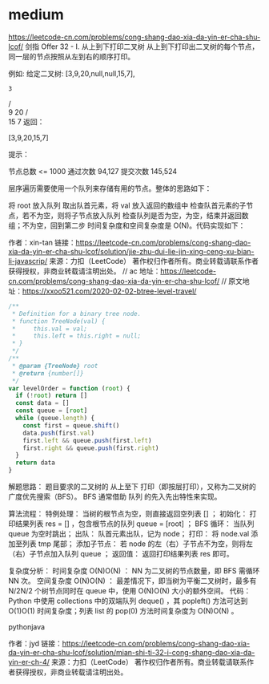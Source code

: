 # medium

https://leetcode-cn.com/problems/cong-shang-dao-xia-da-yin-er-cha-shu-lcof/
剑指 Offer 32 - I. 从上到下打印二叉树
从上到下打印出二叉树的每个节点，同一层的节点按照从左到右的顺序打印。

例如:
给定二叉树: [3,9,20,null,null,15,7],

    3

/ \
 9 20
/ \
 15 7
返回：

[3,9,20,15,7]

提示：

节点总数 <= 1000
通过次数 94,127 提交次数 145,524

层序遍历需要使用一个队列来存储有用的节点。整体的思路如下：

将 root 放入队列
取出队首元素，将 val 放入返回的数组中
检查队首元素的子节点，若不为空，则将子节点放入队列
检查队列是否为空，为空，结束并返回数组；不为空，回到第二步
时间复杂度和空间复杂度是 O(N)。代码实现如下：

作者：xin-tan
链接：https://leetcode-cn.com/problems/cong-shang-dao-xia-da-yin-er-cha-shu-lcof/solution/jie-zhu-dui-lie-jin-xing-ceng-xu-bian-li-javascrip/
来源：力扣（LeetCode）
著作权归作者所有。商业转载请联系作者获得授权，非商业转载请注明出处。
// ac 地址：https://leetcode-cn.com/problems/cong-shang-dao-xia-da-yin-er-cha-shu-lcof/
// 原文地址：https://xxoo521.com/2020-02-02-btree-level-travel/

```js
/**
 * Definition for a binary tree node.
 * function TreeNode(val) {
 *     this.val = val;
 *     this.left = this.right = null;
 * }
 */
/**
 * @param {TreeNode} root
 * @return {number[]}
 */
var levelOrder = function (root) {
  if (!root) return []
  const data = []
  const queue = [root]
  while (queue.length) {
    const first = queue.shift()
    data.push(first.val)
    first.left && queue.push(first.left)
    first.right && queue.push(first.right)
  }
  return data
}
```

解题思路：
题目要求的二叉树的 从上至下 打印（即按层打印），又称为二叉树的 广度优先搜索（BFS）。
BFS 通常借助 队列 的先入先出特性来实现。

算法流程：
特例处理： 当树的根节点为空，则直接返回空列表 [] ；
初始化： 打印结果列表 res = [] ，包含根节点的队列 queue = [root] ；
BFS 循环： 当队列 queue 为空时跳出；
出队： 队首元素出队，记为 node；
打印： 将 node.val 添加至列表 tmp 尾部；
添加子节点： 若 node 的左（右）子节点不为空，则将左（右）子节点加入队列 queue ；
返回值： 返回打印结果列表 res 即可。

复杂度分析：
时间复杂度 O(N)O(N) ： NN 为二叉树的节点数量，即 BFS 需循环 NN 次。
空间复杂度 O(N)O(N) ： 最差情况下，即当树为平衡二叉树时，最多有 N/2N/2 个树节点同时在 queue 中，使用 O(N)O(N) 大小的额外空间。
代码：
Python 中使用 collections 中的双端队列 deque() ，其 popleft() 方法可达到 O(1)O(1) 时间复杂度；列表 list 的 pop(0) 方法时间复杂度为 O(N)O(N) 。

pythonjava

作者：jyd
链接：https://leetcode-cn.com/problems/cong-shang-dao-xia-da-yin-er-cha-shu-lcof/solution/mian-shi-ti-32-i-cong-shang-dao-xia-da-yin-er-ch-4/
来源：力扣（LeetCode）
著作权归作者所有。商业转载请联系作者获得授权，非商业转载请注明出处。
